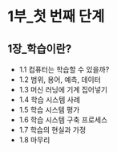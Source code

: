 # 1부_첫 번째 단계
## 1장_학습이란?
- 1.1 컴퓨터는 학습할 수 있을까?
- 1.2 범위, 용어, 예측, 데이터
- 1.3 머신 러닝에 기계 집어넣기
- 1.4 학습 시스템 사례
- 1.5 학습 시스템 평가
- 1.6 학습 시스템 구축 프로세스
- 1.7 학습의 현실과 가정
- 1.8 마무리
